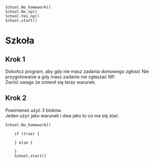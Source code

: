 ```blocks
School.No_homework()
School.No_np()
School.Yes_np()
School.start()
```
# Szkoła
## Krok 1
Dokończ program, aby gdy nie masz zadania domowego zgłosić Nie przygotowanie a gdy masz zadanie nie zgłaszać NP.<br>
Zwróć uwage że zmienił się teraz warunek.

## Krok 2
Powinieneś użyć 3 bloków.<br>
Jeden użyć jako warunek i dwa jako to co ma się stać.
```blocks
School.No_homework()
```
```template
    if (true) {
        
    } else {
      
    }
    School.start()

```
